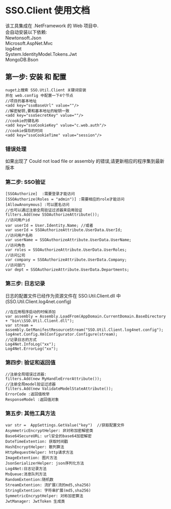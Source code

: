 ﻿# SSO.Client 使用文档
该工具集成在 .NetFramework 的 Web 项目中.<br>
会自动安装以下依赖: <br>
Newtonsoft.Json<br>
Microsoft.AspNet.Mvc<br>
log4net<br>
System.IdentityModel.Tokens.Jwt<br>
MongoDB.Bson
## 第一步: 安装 和 配置
```
nuget上搜索 SSO.Util.Client 关键词安装
并在 web.config 中配置一下4个节点
//项目的基本地址
<add key="ssoBaseUrl" value=""/>
//解密秘钥,要和基本地址的秘钥一致
<add key="ssoSecretKey" value=""/>
//cookie的键名称
<add key="ssoCookieKey" value="c.web.auth"/>
//cookie保存的时间
<add key="ssoCookieTime" value="session"/>
```
### 错误处理

如果出现了 Could not load file or assembly 的错误,请更新相应的程序集到最新版本

### 第二步: SSO验证
```
[SSOAuthorize]  :需要登录才能访问
[SSOAuthorize(Roles = "admin")] :需要相应的role才能访问
[AllowAnonymous] :可以匿名访问
//也可以通过注册全局验证过滤器来启用验证
filters.Add(new SSOAuthorizeAttribute());
//访问用户id
var userId = User.Identity.Name; //或者
var userId = SSOAuthorizeAttribute.UserData.UserId;
//访问用户名称 
var userName = SSOAuthorizeAttribute.UserData.UserName;
//访问角色
var roles = SSOAuthorizeAttribute.UserData.UserRoles;
//访问公司
var company = SSOAuthorizeAttribute.UserData.Company;
//访问部门
var dept = SSOAuthorizeAttribute.UserData.Departments;
```
### 第三步: 日志记录
日志的配置文件已经作为资源文件在 SSO.Util.Client.dll 中(SSO.Util.Client.log4net.config)
```
//在应用程序启动的时候添加 
var assembly = Assembly.LoadFrom(AppDomain.CurrentDomain.BaseDirectory + "bin\\SSO.Util.Client.dll");
var stream = assembly.GetManifestResourceStream("SSO.Util.Client.log4net.config");
log4net.Config.XmlConfigurator.Configure(stream);
//记录日志的方式
Log4Net.InfoLog("xx");
Log4Net.ErrorLog("xx");
```
### 第四步: 验证和返回值
```
//注册全局错误过滤器: 
filters.Add(new MyHandleErrorAttribute());
//注册全局model验证过滤器
filters.Add(new ValidateModelStateAttribute());
ErrorCode :返回值枚举
ResponseModel :返回值对象
```
### 第五步: 其他工具方法
```
var str =  AppSettings.GetValue("key")  //获取配置文件
AsymmetricEncryptHelper: 非对称加密解密类
Base64SecureURL: url安全的base64加密解密
DateTimeExtention: 获取时间戳
HashEncryptHelper: 散列算法
HttpRequestHelper: http请求方法
ImageExtention: 图片方法
JsonSerializerHelper: json序列化方法
Log4Net:日志记录方法
MsQueue:消息队列方法
RandomExtention:随机数
StreamExtention: 流扩展(流的md5,sha256)
StringExtention: 字符串扩展(md5,sha256)
SymmetricEncryptHelper: 对称加密算法
JwtManager: JwtToken 生成类
```